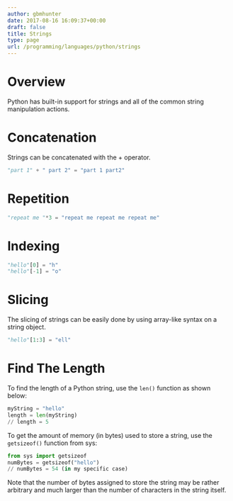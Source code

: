 ```yaml
---
author: gbmhunter
date: 2017-08-16 16:09:37+00:00
draft: false
title: Strings
type: page
url: /programming/languages/python/strings
---
```


# Overview

Python has built-in support for strings and all of the common string manipulation actions.

# Concatenation

Strings can be concatenated with the + operator.

```py    
"part 1" + " part 2" = "part 1 part2"
```

# Repetition

```py    
"repeat me "*3 = "repeat me repeat me repeat me"
```

# Indexing

```py    
"hello"[0] = "h"
"hello"[-1] = "o"
```

# Slicing

The slicing of strings can be easily done by using array-like syntax on a string object.

```py    
"hello"[1:3] = "ell"
```

# Find The Length

To find the length of a Python string, use the `len()` function as shown below:

```py    
myString = "hello"
length = len(myString)
// length = 5
```

To get the amount of memory (in bytes) used to store a string, use the `getsizeof()` function from sys:

```py    
from sys import getsizeof
numBytes = getsizeof("hello")
// numBytes = 54 (in my specific case)
```

Note that the number of bytes assigned to store the string may be rather arbitrary and much larger than the number of characters in the string itself.